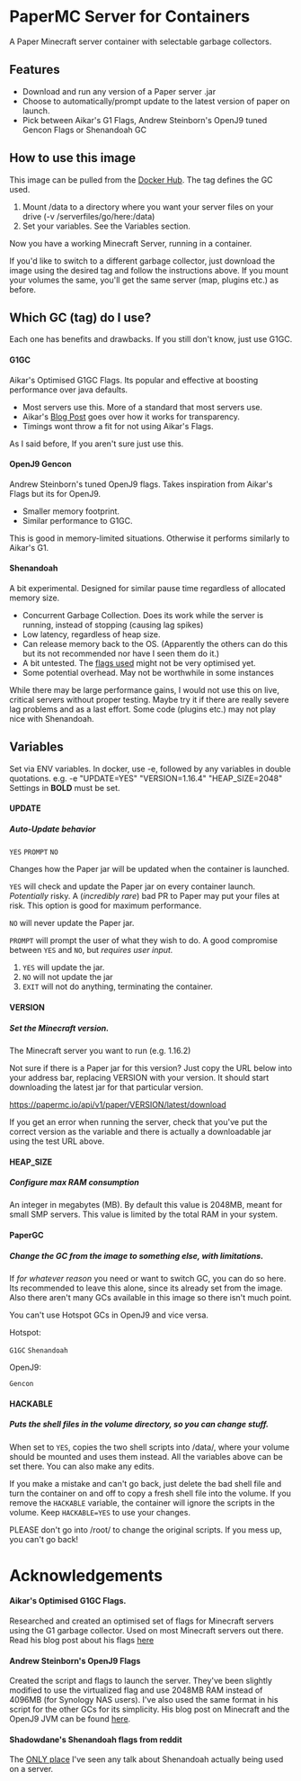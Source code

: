 # PaperMC Server for Containers
A Paper Minecraft server container with selectable garbage collectors.


## Features
* Download and run any version of a Paper server .jar
* Choose to automatically/prompt update to the latest version of paper on launch.
* Pick between Aikar's G1 Flags, Andrew Steinborn's OpenJ9 tuned Gencon Flags or Shenandoah GC

## How to use this image
This image can be pulled from the [Docker Hub](https://hub.docker.com/repository/docker/epicbusta/papermc-openj9). The tag defines the GC used.

1. Mount /data to a directory where you want your server files on your drive (-v /serverfiles/go/here:/data)
2. Set your variables. See the Variables section.

Now you have a working Minecraft Server, running in a container.

If you'd like to switch to a different garbage collector, just download the image using the desired tag and follow the instructions above. If you mount your volumes the same, you'll get the same server (map, plugins etc.) as before.

## Which GC (tag) do I use?
Each one has benefits and drawbacks. If you still don't know, just use G1GC.

#### G1GC
Aikar's Optimised G1GC Flags. Its popular and effective at boosting performance over java defaults.
* Most servers use this. More of a standard that most servers use.
* Aikar's [Blog Post](https://aikar.co/2018/07/02/tuning-the-jvm-g1gc-garbage-collector-flags-for-minecraft/) goes over how it works for transparency.
* Timings wont throw a fit for not using Aikar's Flags.

As I said before, If you aren't sure just use this.

#### OpenJ9 Gencon
Andrew Steinborn's tuned OpenJ9 flags. Takes inspiration from Aikar's Flags but its for OpenJ9.
* Smaller memory footprint.
* Similar performance to G1GC.

This is good in memory-limited situations. Otherwise it performs similarly to Aikar's G1.

#### Shenandoah
A bit experimental. Designed for similar pause time regardless of allocated memory size.
* Concurrent Garbage Collection. Does its work while the server is running, instead of stopping (causing lag spikes)
* Low latency, regardless of heap size.
* Can release memory back to the OS. (Apparently the others can do this but its not recommended nor have I seen them do it.)
* A bit untested. The [flags used](https://www.reddit.com/r/admincraft/comments/bmn889/vanilla_minecraft_server_1141pre2_experiencing/emy79tk/) might not be very optimised yet.
* Some potential overhead. May not be worthwhile in some instances

While there may be large performance gains, I would not use this on live, critical servers without proper testing. Maybe try it if there are really severe lag problems and as a last effort. Some code (plugins etc.) may not play nice with Shenandoah.

## Variables
Set via ENV variables. In docker, use -e, followed by any variables in double quotations. e.g. -e "UPDATE=YES" "VERSION=1.16.4" "HEAP_SIZE=2048"
Settings in **BOLD** must be set.

#### **UPDATE**
##### Auto-Update behavior
`YES` `PROMPT` `NO`

Changes how the Paper jar will be updated when the container is launched.

`YES` will check and update the Paper jar on every container launch. *Potentially* risky. A (*incredibly rare*) bad PR to Paper may put your files at risk. This option is good for maximum performance.

`NO` will never update the Paper jar.

`PROMPT` will prompt the user of what they wish to do. A good compromise between `YES` and `NO`, but *requires user input.*

1. `YES` will update the jar.
2. `NO` will not update the jar
3. `EXIT` will not do anything, terminating the container.

#### **VERSION**
##### Set the Minecraft version.
The Minecraft server you want to run (e.g. 1.16.2)

Not sure if there is a Paper jar for this version? Just copy the URL below into your address bar, replacing VERSION with your version. It should start downloading the latest jar for that particular version.

https://papermc.io/api/v1/paper/VERSION/latest/download

If you get an error when running the server, check that you've put the correct version as the variable and there is actually a downloadable jar using the test URL above.

#### **HEAP_SIZE**
##### Configure max RAM consumption
An integer in megabytes (MB). By default this value is 2048MB, meant for small SMP servers.
This value is limited by the total RAM in your system.

#### PaperGC
##### Change the GC from the image to something else, with limitations.
If *for whatever reason* you need or want to switch GC, you can do so here. Its recommended to leave this alone, since its already set from the image. Also there aren't many GCs available in this image so there isn't much point.

You can't use Hotspot GCs in OpenJ9 and vice versa.

Hotspot:

`G1GC` `Shenandoah`

OpenJ9:

`Gencon`

#### HACKABLE
##### Puts the shell files in the volume directory, so you can change stuff.
When set to `YES`, copies the two shell scripts into /data/, where your volume should be mounted and uses them instead. All the variables above can be set there. You can also make any edits.

If you make a mistake and can't go back, just delete the bad shell file and turn the container on and off to copy a fresh shell file into the volume. If you remove the `HACKABLE` variable, the container will ignore the scripts in the volume. Keep `HACKABLE=YES` to use your changes.

PLEASE don't go into /root/ to change the original scripts. If you mess up, you can't go back!

# Acknowledgements
#### Aikar's Optimised G1GC Flags.
Researched and created an optimised set of flags for Minecraft servers using the G1 garbage collector. Used on most Minecraft servers out there.
Read his blog post about his flags [here](https://aikar.co/2018/07/02/tuning-the-jvm-g1gc-garbage-collector-flags-for-minecraft/)
#### Andrew Steinborn's OpenJ9 Flags
Created the script and flags to launch the server. They've been slightly modified to use the virtualized flag and use 2048MB RAM instead of 4096MB (for Synology NAS users). I've also used the same format in his script for the other GCs for its simplicity.
His blog post on Minecraft and the OpenJ9 JVM can be found [here](https://steinborn.me/posts/tuning-minecraft-openj9/).
#### Shadowdane's Shenandoah flags from reddit
The [ONLY place](https://www.reddit.com/r/admincraft/comments/bmn889/vanilla_minecraft_server_1141pre2_experiencing/emy79tk/) I've seen any talk about Shenandoah actually being used on a server.
